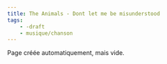 ```yaml
---
title: The Animals - Dont let me be misunderstood
tags:
    - -draft
    - musique/chanson
---
```


Page créée automatiquement, mais vide.
